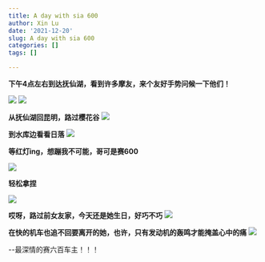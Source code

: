 ```yaml
---
title: A day with sia 600
author: Xin Lu
date: '2021-12-20'
slug: A day with sia 600
categories: []
tags: []

---
```




**下午4点左右到达抚仙湖，看到许多摩友，来个友好手势问候一下他们！**

<img src="https://userblink.csdnimg.cn/20221015/qq_44641456/pic/e296f00958cf205a40786c9050cf2fe4-2.jpg?x-oss-process=image/interlace,1/format,jpg/watermark,image_bG9nby9sb2dvM3gucG5nP3gtb3NzLXByb2Nlc3M9aW1hZ2UvcmVzaXplLGhfMjg=,text_QOW3neW0jkgyOTk=,color_FFFFFF,size_30,type_ZmFuZ3poZW5naGVpdGk,shadow_20,t_50,g_se,x_16,y_16,order_0,align_2,interval_4"/>


<img src="https://userblink.csdnimg.cn/20221015/qq_44641456/pic/4723de79aa780b2bd85077a86b03f507-4.jpg?x-oss-process=image/interlace,1/format,jpg/watermark,image_bG9nby9sb2dvM3gucG5nP3gtb3NzLXByb2Nlc3M9aW1hZ2UvcmVzaXplLGhfMjg=,text_QOW3neW0jkgyOTk=,color_FFFFFF,size_30,type_ZmFuZ3poZW5naGVpdGk,shadow_20,t_50,g_se,x_16,y_16,order_0,align_2,interval_4"/>

**从抚仙湖回昆明，路过樱花谷**
<img src="https://userblink.csdnimg.cn/20221015/qq_44641456/pic/e6780b303943f434b1ec77f2b4e82af8-4.jpg?x-oss-process=image/interlace,1/format,jpg/watermark,image_bG9nby9sb2dvM3gucG5nP3gtb3NzLXByb2Nlc3M9aW1hZ2UvcmVzaXplLGhfMjg=,text_QOW3neW0jkgyOTk=,color_FFFFFF,size_30,type_ZmFuZ3poZW5naGVpdGk,shadow_20,t_50,g_se,x_16,y_16,order_0,align_2,interval_4"/>

**到水库边看看日落**
<img src="https://userblink.csdnimg.cn/20221015/qq_44641456/pic/50b09c335f5ace496eaa417b65ff19f3-6.jpg?x-oss-process=image/interlace,1/format,jpg/watermark,image_bG9nby9sb2dvM3gucG5nP3gtb3NzLXByb2Nlc3M9aW1hZ2UvcmVzaXplLGhfMjg=,text_QOW3neW0jkgyOTk=,color_FFFFFF,size_30,type_ZmFuZ3poZW5naGVpdGk,shadow_20,t_50,g_se,x_16,y_16,order_0,align_2,interval_4"/>


**等红灯ing，想蹦我不可能，哥可是赛600**

<img src="https://userblink.csdnimg.cn/20221015/qq_44641456/pic/6d2589f407cf0662b49312bedcf48999-2.jpg?x-oss-process=image/interlace,1/format,jpg/watermark,image_bG9nby9sb2dvM3gucG5nP3gtb3NzLXByb2Nlc3M9aW1hZ2UvcmVzaXplLGhfMjg=,text_QOW3neW0jkgyOTk=,color_FFFFFF,size_30,type_ZmFuZ3poZW5naGVpdGk,shadow_20,t_50,g_se,x_16,y_16,order_0,align_2,interval_4"/>

**轻松拿捏**

<img src="https://userblink.csdnimg.cn/20221015/qq_44641456/pic/3eee42b65d07c2ab41ef6a4faf80e907-0.jpg?x-oss-process=image/interlace,1/format,jpg/watermark,image_bG9nby9sb2dvM3gucG5nP3gtb3NzLXByb2Nlc3M9aW1hZ2UvcmVzaXplLGhfMjg=,text_QOW3neW0jkgyOTk=,color_FFFFFF,size_30,type_ZmFuZ3poZW5naGVpdGk,shadow_20,t_50,g_se,x_16,y_16,order_0,align_2,interval_4"/>


**哎呀，路过前女友家，今天还是她生日，好巧不巧**
<img src="https://photos.google.com/photo/AF1QipNE7asKvXGSeFijCp2qOtt4E0YDb7J89eUDsETV"/>

**在快的机车也追不回要离开的她，也许，只有发动机的轰鸣才能掩盖心中的痛**
<img src="https://userblink.csdnimg.cn/20221015/qq_44641456/pic/cafe80edd03af2c588fc6804137196f1-7.jpg?x-oss-process=image/interlace,1/format,jpg/watermark,image_bG9nby9sb2dvM3gucG5nP3gtb3NzLXByb2Nlc3M9aW1hZ2UvcmVzaXplLGhfMTY=,text_QOW3neW0jkgyOTk=,color_FFFFFF,size_17,type_ZmFuZ3poZW5naGVpdGk,shadow_20,t_50,g_se,x_16,y_16,order_0,align_2,interval_4"/>

--最深情的赛六百车主！！！
